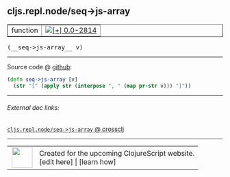 ## cljs.repl.node/seq->js-array



 <table border="1">
<tr>
<td>function</td>
<td><a href="https://github.com/cljsinfo/cljs-api-docs/tree/0.0-2814"><img valign="middle" alt="[+] 0.0-2814" title="Added in 0.0-2814" src="https://img.shields.io/badge/+-0.0--2814-lightgrey.svg"></a> </td>
</tr>
</table>


 <samp>
(__seq->js-array__ v)<br>
</samp>

---







Source code @ [github](https://github.com/clojure/clojurescript/blob/r2913/src/clj/cljs/repl/node.clj#L74-L75):

```clj
(defn seq->js-array [v]
  (str "[" (apply str (interpose ", " (map pr-str v))) "]"))
```

<!--
Repo - tag - source tree - lines:

 <pre>
clojurescript @ r2913
└── src
    └── clj
        └── cljs
            └── repl
                └── <ins>[node.clj:74-75](https://github.com/clojure/clojurescript/blob/r2913/src/clj/cljs/repl/node.clj#L74-L75)</ins>
</pre>

-->

---



###### External doc links:

[`cljs.repl.node/seq->js-array` @ crossclj](http://crossclj.info/fun/cljs.repl.node/seq-%3Ejs-array.html)<br>

---

 <table>
<tr><td>
<img valign="middle" align="right" width="48px" src="http://i.imgur.com/Hi20huC.png">
</td><td>
Created for the upcoming ClojureScript website.<br>
[edit here] | [learn how]
</td></tr></table>

[edit here]:https://github.com/cljsinfo/cljs-api-docs/blob/master/cljsdoc/cljs.repl.node_seq-GTjs-array.cljsdoc
[learn how]:https://github.com/cljsinfo/cljs-api-docs/wiki/cljsdoc-files

<!--

This information was too distracting to show to readers, but I'll leave it
commented here since it is helpful to:

- pretty-print the data used to generate this document
- and show how to retrieve that data



The API data for this symbol:

```clj
{:ns "cljs.repl.node",
 :name "seq->js-array",
 :type "function",
 :signature ["[v]"],
 :source {:code "(defn seq->js-array [v]\n  (str \"[\" (apply str (interpose \", \" (map pr-str v))) \"]\"))",
          :title "Source code",
          :repo "clojurescript",
          :tag "r2913",
          :filename "src/clj/cljs/repl/node.clj",
          :lines [74 75]},
 :full-name "cljs.repl.node/seq->js-array",
 :full-name-encode "cljs.repl.node_seq-GTjs-array",
 :history [["+" "0.0-2814"]]}

```

Retrieve the API data for this symbol:

```clj
;; from Clojure REPL
(require '[clojure.edn :as edn])
(-> (slurp "https://raw.githubusercontent.com/cljsinfo/cljs-api-docs/catalog/cljs-api.edn")
    (edn/read-string)
    (get-in [:symbols "cljs.repl.node/seq->js-array"]))
```

-->
